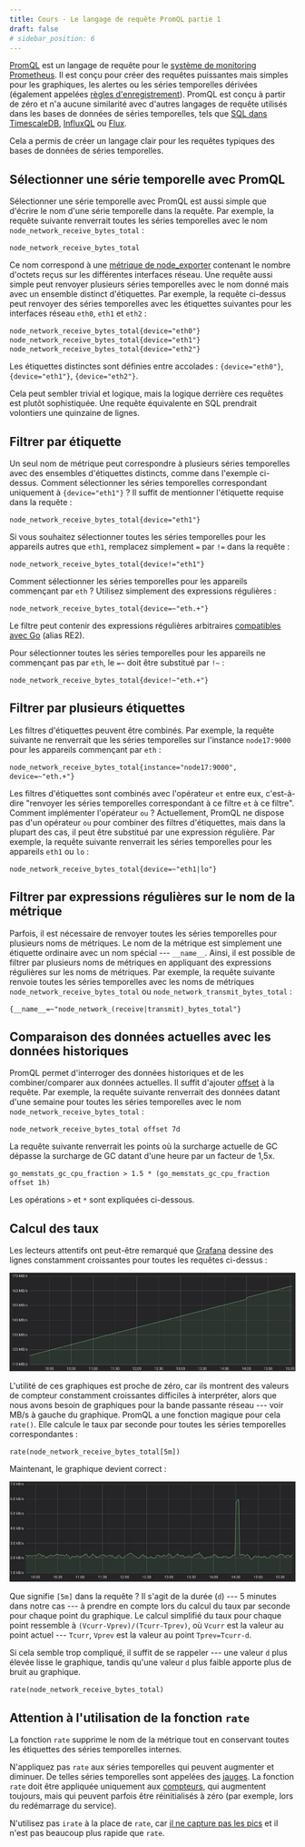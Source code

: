 ```yaml
---
title: Cours - Le langage de requête PromQL partie 1
draft: false
# sidebar_position: 6
---
```


[PromQL](https://prometheus.io/docs/prometheus/latest/querying/basics/) est un langage de requête pour le [système de monitoring Prometheus](https://prometheus.io/). Il est conçu pour créer des requêtes puissantes mais simples pour les graphiques, les alertes ou les séries temporelles dérivées (également appelées [règles d'enregistrement](https://prometheus.io/docs/prometheus/latest/configuration/recording_rules/)). PromQL est conçu à partir de zéro et n'a aucune similarité avec d'autres langages de requête utilisés dans les bases de données de séries temporelles, tels que [SQL dans TimescaleDB](https://www.timescale.com/), [InfluxQL](https://docs.influxdata.com/influxdb/v1.7/query_language/) ou [Flux](https://github.com/influxdata/flux).

Cela a permis de créer un langage clair pour les requêtes typiques des bases de données de séries temporelles.

## Sélectionner une série temporelle avec PromQL

Sélectionner une série temporelle avec PromQL est aussi simple que d'écrire le nom d'une série temporelle dans la requête. Par exemple, la requête suivante renverrait toutes les séries temporelles avec le nom `node_network_receive_bytes_total` :

```
node_network_receive_bytes_total
```

Ce nom correspond à une [métrique de node_exporter](https://github.com/prometheus/node_exporter) contenant le nombre d'octets reçus sur les différentes interfaces réseau. Une requête aussi simple peut renvoyer plusieurs séries temporelles avec le nom donné mais avec un ensemble distinct d'étiquettes. Par exemple, la requête ci-dessus peut renvoyer des séries temporelles avec les étiquettes suivantes pour les interfaces réseau `eth0`, `eth1` et `eth2` :

```
node_network_receive_bytes_total{device="eth0"}
node_network_receive_bytes_total{device="eth1"}
node_network_receive_bytes_total{device="eth2"}
```

Les étiquettes distinctes sont définies entre accolades : `{device="eth0"}`, `{device="eth1"}`, `{device="eth2"}`.

Cela peut sembler trivial et logique, mais la logique derrière ces requêtes est plutôt sophistiquée. Une requête équivalente en SQL prendrait volontiers une quinzaine de lignes.

## Filtrer par étiquette

Un seul nom de métrique peut correspondre à plusieurs séries temporelles avec des ensembles d'étiquettes distincts, comme dans l'exemple ci-dessus. Comment sélectionner les séries temporelles correspondant uniquement à `{device="eth1"}` ? Il suffit de mentionner l'étiquette requise dans la requête :

```
node_network_receive_bytes_total{device="eth1"}
```

Si vous souhaitez sélectionner toutes les séries temporelles pour les appareils autres que `eth1`, remplacez simplement `=` par `!=` dans la requête :

```
node_network_receive_bytes_total{device!="eth1"}
```

Comment sélectionner les séries temporelles pour les appareils commençant par `eth` ? Utilisez simplement des expressions régulières :

```
node_network_receive_bytes_total{device=~"eth.+"}
```

Le filtre peut contenir des expressions régulières arbitraires [compatibles avec Go](https://golang.org/pkg/regexp/) (alias RE2).

Pour sélectionner toutes les séries temporelles pour les appareils ne commençant pas par `eth`, le `=~` doit être substitué par `!~` :

```
node_network_receive_bytes_total{device!~"eth.+"}
```

## Filtrer par plusieurs étiquettes

Les filtres d'étiquettes peuvent être combinés. Par exemple, la requête suivante ne renverrait que les séries temporelles sur l'instance `node17:9000` pour les appareils commençant par `eth` :

```
node_network_receive_bytes_total{instance="node17:9000", device=~"eth.+"}
```

Les filtres d'étiquettes sont combinés avec l'opérateur `et` entre eux, c'est-à-dire "renvoyer les séries temporelles correspondant à ce filtre `et` à ce filtre". Comment implémenter l'opérateur `ou` ? Actuellement, PromQL ne dispose pas d'un opérateur `ou` pour combiner des filtres d'étiquettes, mais dans la plupart des cas, il peut être substitué par une expression régulière. Par exemple, la requête suivante renverrait les séries temporelles pour les appareils `eth1` ou `lo` :

```
node_network_receive_bytes_total{device=~"eth1|lo"}
```

## Filtrer par expressions régulières sur le nom de la métrique

Parfois, il est nécessaire de renvoyer toutes les séries temporelles pour plusieurs noms de métriques. Le nom de la métrique est simplement une étiquette ordinaire avec un nom spécial --- `__name__`. Ainsi, il est possible de filtrer par plusieurs noms de métriques en appliquant des expressions régulières sur les noms de métriques. Par exemple, la requête suivante renvoie toutes les séries temporelles avec les noms de métriques `node_network_receive_bytes_total` ou `node_network_transmit_bytes_total` :

```
{__name__=~"node_network_(receive|transmit)_bytes_total"}
```

## Comparaison des données actuelles avec les données historiques

PromQL permet d'interroger des données historiques et de les combiner/comparer aux données actuelles. Il suffit d'ajouter [offset](https://prometheus.io/docs/prometheus/latest/querying/basics/#offset-modifier) à la requête. Par exemple, la requête suivante renverrait des données datant d'une semaine pour toutes les séries temporelles avec le nom `node_network_receive_bytes_total` :

```
node_network_receive_bytes_total offset 7d
```

La requête suivante renverrait les points où la surcharge actuelle de GC dépasse la surcharge de GC datant d'une heure par un facteur de 1,5x.

```
go_memstats_gc_cpu_fraction > 1.5 * (go_memstats_gc_cpu_fraction offset 1h)
```

Les opérations `>` et `*` sont expliquées ci-dessous.

## Calcul des taux

Les lecteurs attentifs ont peut-être remarqué que [Grafana](http://docs.grafana.org/features/datasources/prometheus/) dessine des lignes constamment croissantes pour toutes les requêtes ci-dessus :

![Image](../assets/images/prometheus/prom1.webp)

L'utilité de ces graphiques est proche de zéro, car ils montrent des valeurs de compteur constamment croissantes difficiles à interpréter, alors que nous avons besoin de graphiques pour la bande passante réseau --- voir MB/s à gauche du graphique. PromQL a une fonction magique pour cela `rate()`. Elle calcule le taux par seconde pour toutes les séries temporelles correspondantes :

```
rate(node_network_receive_bytes_total[5m])
```

Maintenant, le graphique devient correct :

![Image](../assets/images/prometheus/prom2.webp)

Que signifie `[5m]` dans la requête ? Il s'agit de la durée (`d`) --- 5 minutes dans notre cas --- à prendre en compte lors du calcul du taux par seconde pour chaque point du graphique. Le calcul simplifié du taux pour chaque point ressemble à `(Vcurr-Vprev)/(Tcurr-Tprev)`, où `Vcurr` est la valeur au point actuel --- `Tcurr`, `Vprev` est la valeur au point `Tprev=Tcurr-d`.

Si cela semble trop compliqué, il suffit de se rappeler --- une valeur `d` plus élevée lisse le graphique, tandis qu'une valeur `d` plus faible apporte plus de bruit au graphique. 

```
rate(node_network_receive_bytes_total)
```

## Attention à l'utilisation de la fonction `rate`

La fonction `rate` supprime le nom de la métrique tout en conservant toutes les étiquettes des séries temporelles internes.

N'appliquez pas `rate` aux séries temporelles qui peuvent augmenter et diminuer. De telles séries temporelles sont appelées des [jauges](https://prometheus.io/docs/concepts/metric_types/#gauge). La fonction `rate` doit être appliquée uniquement aux [compteurs](https://prometheus.io/docs/concepts/metric_types/#counter), qui augmentent toujours, mais qui peuvent parfois être réinitialisés à zéro (par exemple, lors du redémarrage du service).

N'utilisez pas `irate` à la place de `rate`, car [il ne capture pas les pics](https://medium.com/@valyala/why-irate-from-prometheus-doesnt-capture-spikes-45f9896d7832) et il n'est pas beaucoup plus rapide que `rate`.
